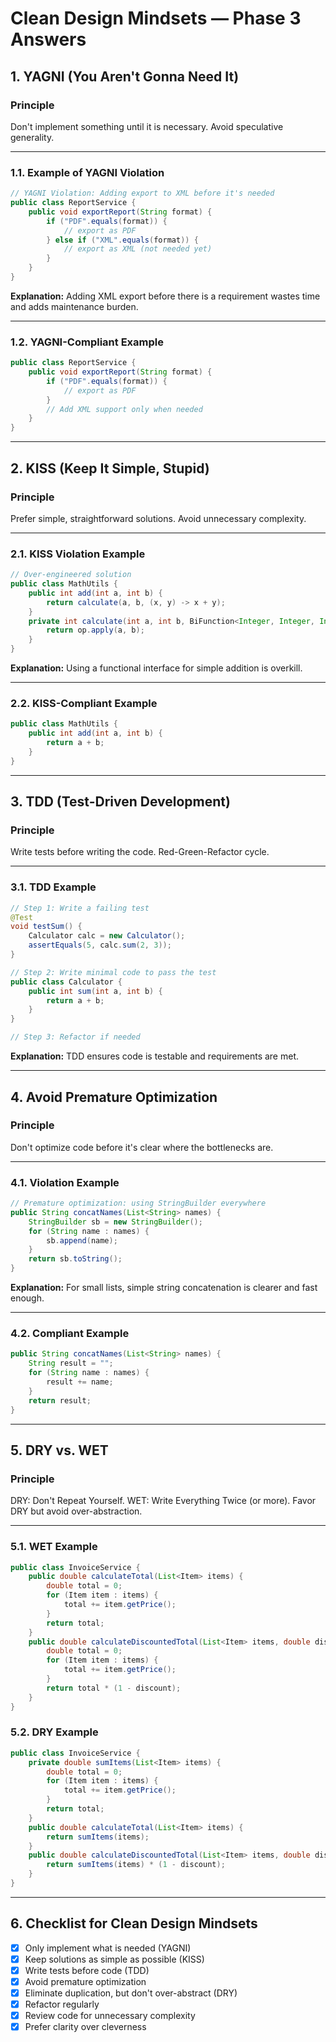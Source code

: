 # Clean Design Mindsets — Phase 3 Answers

## 1. YAGNI (You Aren't Gonna Need It)

### Principle
Don't implement something until it is necessary. Avoid speculative generality.

---

### 1.1. Example of YAGNI Violation
```java
// YAGNI Violation: Adding export to XML before it's needed
public class ReportService {
    public void exportReport(String format) {
        if ("PDF".equals(format)) {
            // export as PDF
        } else if ("XML".equals(format)) {
            // export as XML (not needed yet)
        }
    }
}
```

**Explanation:**
Adding XML export before there is a requirement wastes time and adds maintenance burden.

---

### 1.2. YAGNI-Compliant Example
```java
public class ReportService {
    public void exportReport(String format) {
        if ("PDF".equals(format)) {
            // export as PDF
        }
        // Add XML support only when needed
    }
}
```

---

## 2. KISS (Keep It Simple, Stupid)

### Principle
Prefer simple, straightforward solutions. Avoid unnecessary complexity.

---

### 2.1. KISS Violation Example
```java
// Over-engineered solution
public class MathUtils {
    public int add(int a, int b) {
        return calculate(a, b, (x, y) -> x + y);
    }
    private int calculate(int a, int b, BiFunction<Integer, Integer, Integer> op) {
        return op.apply(a, b);
    }
}
```

**Explanation:**
Using a functional interface for simple addition is overkill.

---

### 2.2. KISS-Compliant Example
```java
public class MathUtils {
    public int add(int a, int b) {
        return a + b;
    }
}
```

---

## 3. TDD (Test-Driven Development)

### Principle
Write tests before writing the code. Red-Green-Refactor cycle.

---

### 3.1. TDD Example
```java
// Step 1: Write a failing test
@Test
void testSum() {
    Calculator calc = new Calculator();
    assertEquals(5, calc.sum(2, 3));
}

// Step 2: Write minimal code to pass the test
public class Calculator {
    public int sum(int a, int b) {
        return a + b;
    }
}

// Step 3: Refactor if needed
```

**Explanation:**
TDD ensures code is testable and requirements are met.

---

## 4. Avoid Premature Optimization

### Principle
Don't optimize code before it's clear where the bottlenecks are.

---

### 4.1. Violation Example
```java
// Premature optimization: using StringBuilder everywhere
public String concatNames(List<String> names) {
    StringBuilder sb = new StringBuilder();
    for (String name : names) {
        sb.append(name);
    }
    return sb.toString();
}
```

**Explanation:**
For small lists, simple string concatenation is clearer and fast enough.

---

### 4.2. Compliant Example
```java
public String concatNames(List<String> names) {
    String result = "";
    for (String name : names) {
        result += name;
    }
    return result;
}
```

---

## 5. DRY vs. WET

### Principle
DRY: Don't Repeat Yourself. WET: Write Everything Twice (or more). Favor DRY but avoid over-abstraction.

---

### 5.1. WET Example
```java
public class InvoiceService {
    public double calculateTotal(List<Item> items) {
        double total = 0;
        for (Item item : items) {
            total += item.getPrice();
        }
        return total;
    }
    public double calculateDiscountedTotal(List<Item> items, double discount) {
        double total = 0;
        for (Item item : items) {
            total += item.getPrice();
        }
        return total * (1 - discount);
    }
}
```

### 5.2. DRY Example
```java
public class InvoiceService {
    private double sumItems(List<Item> items) {
        double total = 0;
        for (Item item : items) {
            total += item.getPrice();
        }
        return total;
    }
    public double calculateTotal(List<Item> items) {
        return sumItems(items);
    }
    public double calculateDiscountedTotal(List<Item> items, double discount) {
        return sumItems(items) * (1 - discount);
    }
}
```

---

## 6. Checklist for Clean Design Mindsets

- [x] Only implement what is needed (YAGNI)
- [x] Keep solutions as simple as possible (KISS)
- [x] Write tests before code (TDD)
- [x] Avoid premature optimization
- [x] Eliminate duplication, but don't over-abstract (DRY)
- [x] Refactor regularly
- [x] Review code for unnecessary complexity
- [x] Prefer clarity over cleverness 